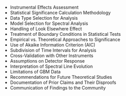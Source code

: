- Instrumental Effects Assessment
- Statistical Significance Calculation Methodology
- Data Type Selection for Analysis
- Model Selection for Spectral Analysis
- Handling of Look Elsewhere Effect
- Treatment of Boundary Conditions in Statistical Tests
- Empirical vs. Theoretical Approaches to Significance
- Use of Akaike Information Criterion (AIC)
- Subdivision of Time Intervals for Analysis
- Cross-Validation with Other Instruments
- Assumptions on Detector Response
- Interpretation of Spectral Line Evolution
- Limitations of GBM Data
- Recommendations for Future Theoretical Studies
- Documentation of Prior Claims and Their Disproofs
- Communication of Findings to the Community